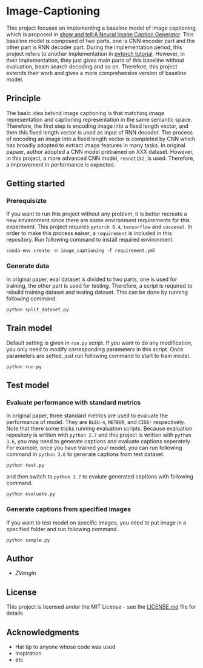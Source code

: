 # Image-Captioning
This project focuses on implementing a baseline model of image captioning, which is proposed in [show and tell:A Neural Image Caption Generator](https://arxiv.org/abs/1411.4555). This baseline model is composed of two parts, one is CNN encoder part and the other part is RNN decoder part. During the implementation period, this project refers to another implementation in [pytorch tutorial](https://github.com/yunjey/pytorch-tutorial). However, in their implementation, they just gives main parts of this baseline without evaluation, beam search decoding and so on. Therefore, this project extends their work and gives a more comprehensive version of baseline model.

## Principle
The basic idea behind image captioning is that matching image representation and captioning representation in the same semantic space. Therefore, the first step is encoding image into a fixed length vector, and then this fixed length vector is used as input of RNN decoder. The process of encoding an image into a fixed length vector is completed by CNN which has broadly adopted to extract image features in many tasks. In original papaer, author adopted a CNN model pretrained on XXX dataset. However, in this project, a more advanced CNN model, `resnet152`, is used. Therefore, a improvement in performance is expected. 

## Getting started
### Prerequisizte
If you want to run this project without any problem, it is better recreate a new environment since there are some environment requirements for this experiment. This project requires `pytorch 0.4`, `tensorflow` and `cocoeval`. In order to make this process eaiser, a `requirement` is included in this repository. Run following command to install required environment.
```
conda-env create -n image_captioning -f requirement.yml
```

### Generate data
In original paper, eval dataset is divided to two parts, one is used for training, the other part is used for testing. Therefore, a script is required to rebuild training dataset and testing dataset. This can be done by running following command.
```
python split_dataset.py
```

## Train model
Default setting is given in `run.py` script. If you want to do any modification, you only need to modify corresponding parameters in this script. Once parameters are setted, just run following command to start to train model.
```
python run.py
```

## Test model
### Evaluate performance with standard metrics
In original paper, three standard metrics are used to evaluate the performance of model. They are `BLEU-4`, `METEOR`, and `CIDEr` respectively. Note that there some tricks running evaluation scripts. Because evaluation repository is written with `python 2.7` and this project is written with `python 3.6`, you may need to generate captions and evaluate captions seperately. For example, once you have trained your model, you can run following command in `python 3.6` to generate captions from test dataset.
```
python test.py
```
and then switch to `python 2.7` to evalute generated captions with following command.
```
python evaluate.py
```

### Generate captions from specified images
If you want to test model on specific images, you need to put image in a specified folder and run following command.
```
python sample.py
```

## Author
* *ZVengin*

## License

This project is licensed under the MIT License - see the [LICENSE.md](LICENSE.md) file for details

## Acknowledgments

* Hat tip to anyone whose code was used
* Inspiration
* etc


